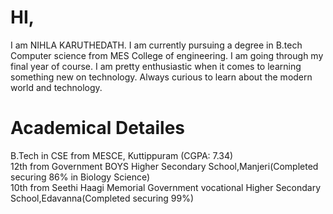 # HI,
I am NIHLA KARUTHEDATH. I am currently pursuing a degree in B.tech Computer science from MES College of engineering. I am going through   my final year of course. I am pretty enthusiastic when it comes to learning something new on technology. Always curious to learn about     the modern world and technology.


# Academical Detailes
  
B.Tech in CSE from MESCE, Kuttippuram
(CGPA: 7.34)
<br>
12th from  Government BOYS Higher Secondary School,Manjeri(Completed securing 86% in Biology Science)
</br>
10th from Seethi Haagi     Memorial Government vocational Higher Secondary School,Edavanna(Completed securing 99%)
 
